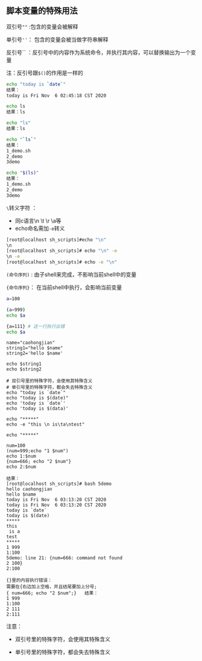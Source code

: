 ## 脚本变量的特殊用法

双引号`""`   :包含的变量会被解释

单引号`''`： 包含的变量会被当做字符串解释

反引号`` ：反引号中的内容作为系统命令，并执行其内容，可以替换输出为一个变量

注：反引号跟`$()`的作用是一样的

```bash
echo "today is `date`"
结果：
today is Fri Nov  6 02:45:18 CST 2020
```

```bash
echo ls
结果：ls

echo "ls"
结果：ls

echo "`ls`"
结果：
1_demo.sh
2_demo
3demo

echo "$(ls)"
结果：
1_demo.sh
2_demo
3demo
```

`\`转义字符 ：

- 同c语言\n \t \r \a等
- echo命名需加`-e`转义

```bash
[root@localhost sh_scripts]#echo "\n"
\n
[root@localhost sh_scripts]# echo "\n" -e
\n -e
[root@localhost sh_scripts]# echo -e "\n" 
```

`(命令序列)`  : 由子shell来完成，不影响当前shell中的变量

`{命令序列}`： 在当前shell中执行，会影响当前变量

```bash
a=100

(a=999)
echo $a

{a=111} # 这一行执行出错
echo $a

```

```shell
name="caohongjian"
string1="hello $name"
string2='hello $name'

echo $string1
echo $string2

# 双引号里的特殊字符，会使用其特殊含义
# 单引号里的特殊字符，都会失去特殊含义
echo "today is `date`"
echo "today is $(date)"
echo 'today is `date`'
echo 'today is $(data)'

echo "*****"
echo -e "this \n is\ta\ntest"

echo "*****"

num=100
(num=999;echo "1 $num")
echo 1:$num
{num=666; echo "2 $num"}
echo 2:$num

结果：
[root@localhost sh_scripts]# bash 5demo 
hello caohongjian
hello $name
today is Fri Nov  6 03:13:20 CST 2020
today is Fri Nov  6 03:13:20 CST 2020
today is `date`
today is $(date)
*****
this 
 is	a
test
*****
1 999
1:100
5demo: line 21: {num=666: command not found
2 100}
2:100

{}里的内容执行错误：
需要在{右边加上空格，并且结尾要加上分号;
{ num=666; echo "2 $num";}   结果：
1 999
1:100
2 111
2:111

```

注意：

-  双引号里的特殊字符，会使用其特殊含义

-  单引号里的特殊字符，都会失去特殊含义
